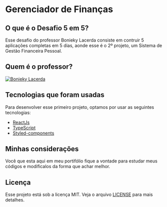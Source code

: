 # Gerenciador de Finanças

## O que é o Desafio 5 em 5?

Esse desafio do professor Bonieky Lacerda consiste em contruir 5 aplicações completas em 5 dias, aonde esse é o 2º projeto, um Sistema de Gestão Financeira Pessoal.

## Quem é o professor?

[![Bonieky Lacerda](https://portalwebdesigner.com/wp-content/uploads/2018/12/instrutor-bonieky-lacerda.jpeg)](https://www.linkedin.com/in/bonieky/)

## Tecnologias que foram usadas

Para desenvolver esse primeiro projeto, optamos por usar as seguintes tecnologias:

* [ReactJs](https://pt-br.reactjs.org/)
* [TypeScript](https://www.typescriptlang.org/)
* [Styled-components](https://styled-components.com/)

## Minhas considerações

Você que esta aqui em meu portifólio fique a vontade para estudar meus códigos e modificalos da forma que achar melhor.

## Licença

Esse projeto está sob a licença MIT. Veja o arquivo [LICENSE](/LICENSE) para mais detalhes.
